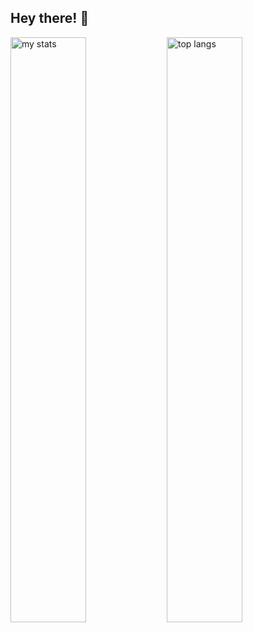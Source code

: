 ## Hey there! 👋

<img alt="my stats" align="left" width="49%" src="https://github-readme-stats.vercel.app/api?username=leopers&theme=tokyonight"/>
<img alt="top langs" align="left" width="49%" src="https://github-readme-stats.vercel.app/api/top-langs/?username=leopers&layout=compact&theme=tokyonight"/>
